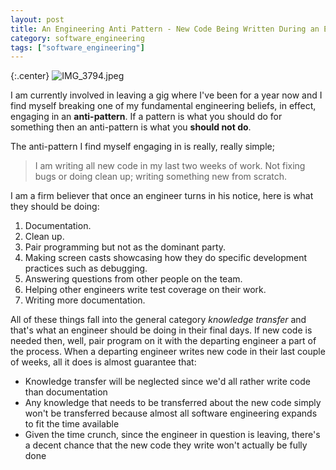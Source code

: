 ```yaml
---
layout: post
title: An Engineering Anti Pattern - New Code Being Written During an Engineer's Final Days
category: software_engineering
tags: ["software_engineering"]
---
```

{:.center}
![IMG_3794.jpeg](/blog/assets/IMG_3684.jpeg)

I am currently involved in leaving a gig where I've been for a year now and I find myself breaking one of my fundamental engineering beliefs, in effect, engaging in an **anti-pattern**.  If a pattern is what you should do for something then an anti-pattern is what you **should not do**.

The anti-pattern I find myself engaging in is really, really simple;

> I am writing all new code in my last two weeks of work.  Not fixing bugs or doing clean up; writing something new from scratch.

I am a firm believer that once an engineer turns in his notice, here is what they should be doing:

1. Documentation.
2. Clean up.
3. Pair programming but not as the dominant party.
4. Making screen casts showcasing how they do specific development practices such as debugging.
5. Answering questions from other people on the team.
6. Helping other engineers write test coverage on their work.
7. Writing more documentation.

All of these things fall into the general category *knowledge transfer* and that's what an engineer should be doing in their final days.  If new code is needed then, well, pair program on it with the departing engineer a part of the process.  When a departing engineer writes new code in their last couple of weeks, all it does is almost guarantee that:

* Knowledge transfer will be neglected since we'd all rather write code than documentation
* Any knowledge that needs to be transferred about the new code simply won't be transferred because almost all software engineering expands to fit the time available
* Given the time crunch, since the engineer in question is leaving, there's a decent chance that the new code they write won't actually be fully done
